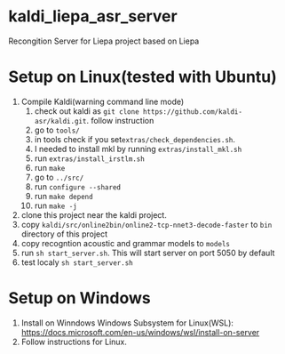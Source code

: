 # kaldi_liepa_asr_server
Recongition Server for Liepa project based on Liepa

# Setup on Linux(tested with Ubuntu)

1. Compile Kaldi(warning command line mode) 
   1. check out kaldi as ```git clone https://github.com/kaldi-asr/kaldi.git```. follow instruction ``` ```
   2. go to ```tools/```
   3. in tools check if you set```extras/check_dependencies.sh```. 
   4. I needed to install mkl by running ```extras/install_mkl.sh```
   5. run ```extras/install_irstlm.sh```
   6. run ```make```
   7. go to ```../src/``` 
   8. run ```configure --shared```
   9. run ```make depend```
   10. run ```make -j```
4. clone this project near the kaldi project.  
3. copy ```kaldi/src/online2bin/online2-tcp-nnet3-decode-faster``` to ```bin``` directory of this project
4. copy recogntion acoustic and grammar models to ```models``` 
5. run ```sh start_server.sh```. This will start server on port 5050 by default
6. test localy ```sh start_server.sh```


# Setup on Windows

1. Install on Winndows Windows Subsystem for Linux(WSL): https://docs.microsoft.com/en-us/windows/wsl/install-on-server
2. Follow instructions for Linux.

